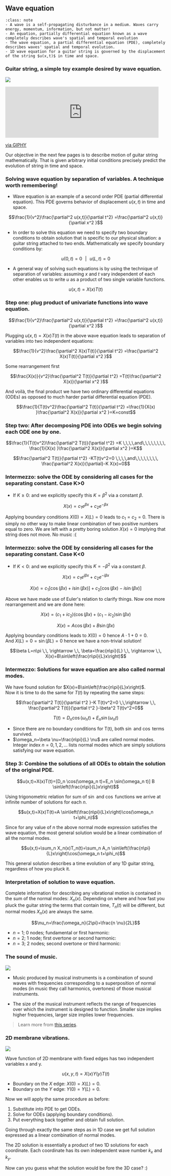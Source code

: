 

## Wave equation

```{admonition} What you need to know
:class: note
- A wave is a self-propagating disturbance in a medium. Waves carry energy, momentum, information, but not matter!
- An equation, partially differential equation known as a wave completely describes wave's spatial and temporal evolution
- The wave equation, a partial differential equation (PDE), completely describes waves' spatial and temporal evolution.
- 1D wave equation for a guitar string is governed by the displacement of the string $u(x,t)$ in time and space.
```


### Guitar string, a simple toy example desired by wave equation. 

![](./images/lec5_guitar.jpg)

 <iframe src="https://giphy.com/embed/x988dOESRoCeQ" width="480" height="160" frameBorder="0" class="giphy-embed" allowFullScreen></iframe><p><a href="https://giphy.com/gifs/animation-physics-x988dOESRoCeQ">via GIPHY</a></p>
Our objective in the next few pages is to describe motion of guitar string mathematically. That is given arbitrary initial conditions precisely predict the evolution of string in time and space. 


### Solving wave equation by separation of variables. A technique worth remembering!

- Wave equation is an example of a second order PDE (partial differential equation). This PDE governs behavior of displacement $u(x,t)$ in time and space.

$$\frac{1}{v^2}\frac{\partial^2 u(x,t)}{\partial t^2} =\frac{\partial^2 u(x,t)}{\partial x^2 }$$ 

- In order to solve this equation we need to specify two boundary conditions to obtain solution that is specific to our physical situation: a guitar string attached to two ends. Mathematically we specify boundary conditions by:

$$u(0,t)=0 \,\,\,\, | \,\,\,\, u(L,t)=0$$

- A general way of solving such equations is by using the technique of separation of variables: assuming $x$ and $t$ vary independent of each other enables us to write $u$ as a product of two single variable functions.

$$u(x,t)=X(x)T(t)$$

### Step one: plug product of univariate functions into wave equation.

 $$\frac{1}{v^2}\frac{\partial^2 u(x,t)}{\partial t^2} =\frac{\partial^2 u(x,t)}{\partial x^2 }$$

 Plugging $u(x,t)=X(x)T(t)$ in the above wave equation leads to separation of variables into two independent equations:

  $$\frac{1}{v^2}\frac{\partial^2 X(x)T(t)}{\partial t^2} =\frac{\partial^2 X(x)T(t)}{\partial x^2 }$$

  Some rearrangement first

  $$\frac{X(x)}{v^2}\frac{\partial^2 T(t)}{\partial t^2} =T(t)\frac{\partial^2 X(x)}{\partial x^2 }$$

  And voilà, the final product we have two ordinary differential equations (ODEs) as opposed to much harder partial differential equation (PDE). 

$$\frac{1}{T(t)v^2}\frac{\partial^2 T(t)}{\partial t^2} =\frac{1}{X(x) }\frac{\partial^2 X(x)}{\partial x^2 }=K=const$$


### Step two: After decomposing PDE into ODEs we begin solving each ODE one by one. 

$$\frac{1}{T(t)v^2}\frac{\partial^2 T(t)}{\partial t^2} =K \,\,\,\,and\,\,\,\,\,\,\,\, \frac{1}{X(x) }\frac{\partial^2 X(x)}{\partial x^2 }=K$$

$$\frac{\partial^2 T(t)}{\partial t^2} -KT(t)v^2=0 \,\,\,\,and\,\,\,\,\,\,\,\, \frac{\partial^2 X(x)}{\partial}-K X(x)=0$$

### Intermezzo: solve the ODE by considering all cases for the separating constant. Case K>0 

- If $K \geq 0$: and we explicitly specify this $K=\beta^2$ via a constant $\beta$.

$$X(x)= c_1 e^{\beta x}+c_2 e^{-\beta x}$$

Applying boundary conditions $X(0)=X(L)=0$ leads to $c_1=c_2=0$. There is simply no other way to make linear combination of two positive numbers equal to zero. We are left with a pretty boring solution $X(x)=0$  implying that string does not move. No music :( 

### Intermezzo: solve the ODE by considering all cases for the separating constant. Case K<0 

- If $K < 0$: and we explicitly specify this $K=-\beta^2$ via a constant $\beta$.

$$X(x)= c_1 e^{i\beta x}+c_2 e^{-i\beta x}$$

$$X(x)= c_1 \left[\cos(\beta x)+ i \sin(\beta x)\right] + c_2 [\cos(\beta x) - i \sin(\beta x)]$$

Above we have made use of Euler's relation to clarify things. Now one more rearrangement and we are done here:

$$X(x)= (c_1+ic_2)(\cos(\beta x)+(c_1-ic_2)\sin(\beta x)$$

$$X(x)= A \cos(\beta x)+B \sin(\beta x)$$

Applying boundary conditions leads to $X(0)=0$ hence $A \cdot 1+0=0$. <br>And $X(L)=0=\sin (\beta L)=0$ hence we have a non-trivial solution! 

$$\beta L=n\pi \,\, \rightarrow \,\, \beta=\frac{n\pi}{L} \,\,  \rightarrow \,\,  X(x)=B\sin\left(\frac{n\pi}{L}x\right)$$


### Intermezzo: Solutions for wave equation are also called normal modes.

We have found solution for $X(x)=B\sin\left(\frac{n\pi}{L}x\right)$. <br>Now it is time to do the same for $T(t)$ by repeating the same steps:

$$\frac{\partial^2 T(t)}{\partial t^2 }-K T(t)v^2=0 \,\,\rightarrow \,\, \frac{\partial^2 T(t)}{\partial t^2 }-\beta^2 T(t)v^2=0$$

$$T(t)=D_n \cos(\omega_n t)+E_n \sin(\omega_n t)$$

- Since there are no boundary conditions for T(t), both $\sin$ and $\cos$ terms survived.
- $\omega_n=\beta \nu=\frac{n\pi}{L} \nu$ are called normal modes.  Integer index $n = 0,1,2,...$ lists normal modes which are simply solutions satisfying our wave equation. 

### Step 3: Combine the solutions of all ODEs to obtain the solution of the original PDE. 

$$u(x,t)=X(x)T(t)=[D_n \cos(\omega_n t)+E_n \sin(\omega_n t)] B \sin\left(\frac{n\pi}{L}x\right)$$

Using trigonometric relation for sum of $\sin$ and $\cos$ functions we arrive at infinite number of solutions for each $n$. 

$$u(x,t)=X(x)T(t)=A \sin\left(\frac{n\pi}{L}x\right)\cos(\omega_n t+\phi_n)$$

Since for any value of $n$ the above normal mode expression satisfies the wave equation, the most general solution would be a linear combination of all the normal modes. 

$$u(x,t)=\sum_n X_n(x)T_n(t)=\sum_n A_n \sin\left(\frac{n\pi}{L}x\right)\cos(\omega_n t+\phi_n)$$

This general solution describes a time evolution of any 1D guitar string, regardless of how you pluck it. 

### Interpretation of solution to wave equation. 

Complete information for describing any vibrational motion is contained in the sum of the normal modes: $X_n(x)$. Depending on where and how fast you pluck the guitar string the terms that contain time, $T_n(t)$ will be different, but normal modes $X_n(x)$ are always the same.

$$\nu_n=\frac{\omega_n}{2\pi}=\frac{n \nu}{2L}$$

- $n = 1$; 0 nodes; fundamental or first harmonic:
- $n = 2$; 1 node; first overtone or second harmonic:
- $n = 3$; 2 nodes; second overtone or third harmonic:

### The sound of music.

![](./images/lec4_music.jpg)


 - Music produced by musical instruments is a combination of sound waves with frequencies corresponding to a superposition of normal modes (in music they call harmonics, overtones) of those musical instruments. 

- The size of the musical instrument reflects the range of frequencies over which the instrument is designed to function. Smaller size implies higher frequencies, larger size implies lower frequencies.
> Learn more from [this series](https://www.youtube.com/watch?v=jveKIYyafaQ).

### 2D membrane vibrations.

![](http://giphygifs.s3.amazonaws.com/media/10qqg7K1HIv2OQ/giphy.gif)

Wave function of 2D membrane with fixed edges has two independent variables x and y. 

$$u(x,y,t) =X(x)Y(y)T(t)$$

- Boundary on the $X$ edge: $X(0)=X(L)=0$.
- Boundary on the $Y$ edge: $Y(0)=Y(L)=0$.

Now we will apply the same procedure as before:<br>
1. Substitute into PDE to get ODEs. <br>
2. Solve for ODEs (applying boundary conditions). <br>
3. Put everything back together and obtain full solution. 

Going through exactly the same steps as in 1D case we get full solution expressed as a linear combination of normal modes. 

The 2D solution is essentially a product of two 1D solutions for each coordinate. Each coordinate has its own independent wave number $k_x$ and $k_y$. 

Now can you guess what the solution would be fore the 3D case? :)
